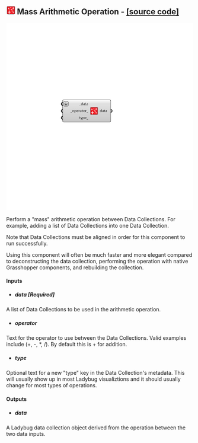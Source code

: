 ## ![](../../images/icons/Mass_Arithmetic_Operation.png) Mass Arithmetic Operation - [[source code]](https://github.com/ladybug-tools/ladybug-grasshopper/blob/master/ladybug_grasshopper/src//LB%20Mass%20Arithmetic%20Operation.py)

![](../../images/components/Mass_Arithmetic_Operation.png)

Perform a "mass" arithmetic operation between Data Collections. For example,
 adding a list of Data Collections into one Data Collection.
 

Note that Data Collections must be aligned in order for this component to run
 successfully.
 

Using this component will often be much faster and more elegant compared to
 deconstructing the data collection, performing the operation with native
 Grasshopper components, and rebuilding the collection.
 



#### Inputs
* ##### data [Required]
A list of Data Collections to be used in the arithmetic operation. 
* ##### operator 
Text for the operator to use between the Data Collections. Valid examples include (+, -, *, /). By default this is + for addition. 
* ##### type 
Optional text for a new "type" key in the Data Collection's metadata. This will usually show up in most Ladybug visualiztions and it should usually change for most types of operations. 

#### Outputs
* ##### data
A Ladybug data collection object derived from the operation between the two data inputs.